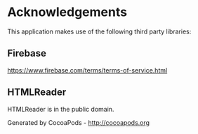 # Acknowledgements
This application makes use of the following third party libraries:

## Firebase

https://www.firebase.com/terms/terms-of-service.html

## HTMLReader

HTMLReader is in the public domain.

Generated by CocoaPods - http://cocoapods.org
